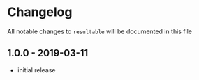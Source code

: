 # Changelog

All notable changes to `resultable` will be documented in this file

## 1.0.0 - 2019-03-11

- initial release
